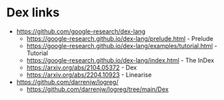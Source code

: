 # Dex links

* https://github.com/google-research/dex-lang
    * https://google-research.github.io/dex-lang/prelude.html - Prelude
	* https://google-research.github.io/dex-lang/examples/tutorial.html - Tutorial
	* https://google-research.github.io/dex-lang/index.html - The InDex
	* https://arxiv.org/abs/2104.05372 - Dex
	* https://arxiv.org/abs/2204.10923 - Linearise
* https://github.com/darrenjw/logreg/
    * https://github.com/darrenjw/logreg/tree/main/Dex


